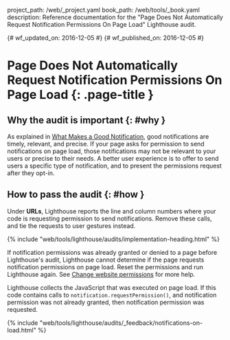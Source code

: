 project_path: /web/_project.yaml
book_path: /web/tools/_book.yaml
description: Reference documentation for the "Page Does Not Automatically Request Notification Permissions On Page Load" Lighthouse audit.

{# wf_updated_on: 2016-12-05 #}
{# wf_published_on: 2016-12-05 #}

# Page Does Not Automatically Request Notification Permissions On Page Load  {: .page-title }

## Why the audit is important {: #why }

As explained in [What Makes a Good Notification][good], good notifications are
timely, relevant, and precise. If your page asks for permission to send
notifications on page load, those notifications may not be relevant to your
users or precise to their needs. A better user experience is to offer to send
users a specific type of notification, and to present the permissions request
after they opt-in.

[good]: /web/fundamentals/engage-and-retain/push-notifications/good-notification

## How to pass the audit {: #how }

Under **URLs**, Lighthouse reports the line and column numbers where your
code is requesting permission to send notifications. Remove these calls,
and tie the requests to user gestures instead.

{% include "web/tools/lighthouse/audits/implementation-heading.html" %}

If notification permissions was already granted or denied to a page before
Lighthouse's audit, Lighthouse cannot determine if the page requests
notification permissions on page load. Reset the permissions and run
Lighthouse again. See [Change website permissions][help] for more help.

Lighthouse collects the JavaScript that was executed on page load. If this
code contains calls to `notification.requestPermission()`, and notification
permission was not already granted, then notification permission was requested.

[help]: https://support.google.com/chrome/answer/6148059


{% include "web/tools/lighthouse/audits/_feedback/notifications-on-load.html" %}

